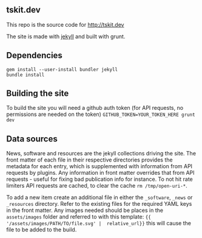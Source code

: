 ## tskit.dev

This repo is the source code for http://tskit.dev

The site is made with [jekyll](https://jekyllrb.com/) and built with grunt.

## Dependencies

```
gem install --user-install bundler jekyll
bundle install 
```

## Building the site
To build the site you will need a github auth token (for API requests, no permissions are
needed on the token)
`GITHUB_TOKEN=YOUR_TOKEN_HERE grunt dev`

## Data sources
News, software and resources are the jekyll collections driving the site.
The front matter of each file in their respective directories provides the metadata for each
entry, which is supplemented with information from API requests by plugins. Any information
in front matter overrides that from API requests - useful for fixing bad publication info
for instance. To not hit rate limiters API requests are cached, to clear the cache `rm /tmp/open-uri-*`.

To add a new item create an additional file in either the `_software`, `_news` or `_resources` directory.
Refer to the existing files for the required YAML keys in the front matter. Any images needed
should be places in the `assets/images` folder and referred to with this template:
`{{ '/assets/images/PATH/TO/file.svg' |  relative_url}}` this will cause the file to be added to
the build.
